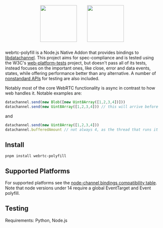 <h1 align="center">
  <img height="120px" src="https://upload.wikimedia.org/wikipedia/commons/d/d9/Node.js_logo.svg" />&nbsp;&nbsp;&nbsp;&nbsp;
  <img height="120px" src="https://webrtc.github.io/webrtc-org/assets/images/webrtc-logo-vert-retro-dist.svg" />
</h1>

webrtc-polyfill is a Node.js Native Addon that provides bindings to [libdatachannel](https://github.com/paullouisageneau/libdatachannel). This project aims for spec-compliance and is tested using the W3C's [web-platform-tests](https://github.com/web-platform-tests/wpt) project, but doesn't pass all of its tests, instead focuses on the important ones, like close, error and data events, states, while offering performance better than any alternative. A number of [nonstandard APIs](docs/nonstandard-apis.md) for testing are also included.

Notably most of the core WebRTC functionality is async in contrast to how web handles it. Notable examples are:
```js
datachannel.send(new Blob([new Uint8Array([1,2,3,4])]))
datachannel.send(new Uint8Array([1,2,3,4])) // this will arrive before the blob, as blob internals are asynchronous
```
and
```js
datachannel.send(new Uint8Array([1,2,3,4]))
datachannel.bufferedAmount // not always 4, as the thread that runs it is async and might flush instantly!
```

Install
-------

```
pnpm install webrtc-polyfill
```
Supported Platforms
-------------------

For supported platforms see the [node-channel bindings compatibility table](https://github.com/murat-dogan/node-datachannel/#supported-platforms). Note that node versions under 14 require a global EventTarget and Event polyfill.

Testing
-------
Requirements: Python, Node.js
